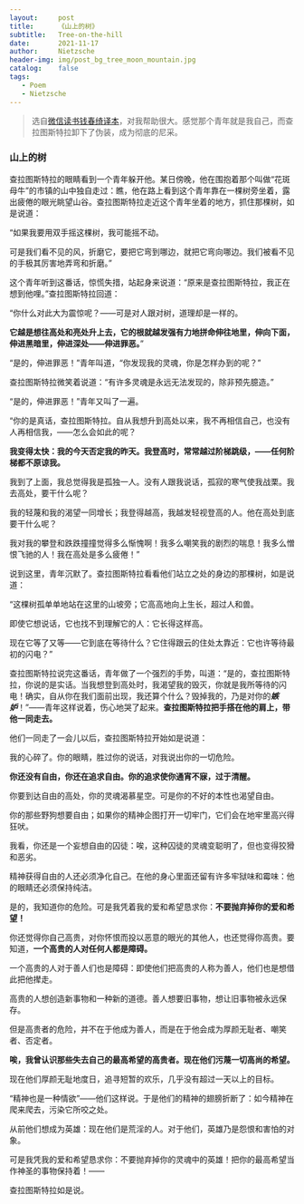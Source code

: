 ```yaml
---
layout:     post
title:      《山上的树》
subtitle:   Tree-on-the-hill
date:       2021-11-17
author:     Nietzsche
header-img: img/post_bg_tree_moon_mountain.jpg
catalog:    false
tags:
   - Poem
   - Nietzsche
---
```


> 选自[微信读书钱春绮译本](https://weread.qq.com/web/reader/d5632b5071a6840bd56401bkc51323901dc51ce410c121b)，对我帮助很大。感觉那个青年就是我自己，而查拉图斯特拉卸下了伪装，成为彻底的尼采。

### 山上的树

查拉图斯特拉的眼睛看到一个青年躲开他。某日傍晚，他在围抱着那个叫做“花斑母牛”的市镇的山中独自走过：瞧，他在路上看到这个青年靠在一棵树旁坐着，露出疲倦的眼光眺望山谷。查拉图斯特拉走近这个青年坐着的地方，抓住那棵树，如是说道：

“如果我要用双手摇这棵树，我可能摇不动。

可是我们看不见的风，折磨它，要把它弯到哪边，就把它弯向哪边。我们被看不见的手极其厉害地弄弯和折磨。”

这个青年听到这番话，惊慌失措，站起身来说道：“原来是查拉图斯特拉，我正在想到他哩。”查拉图斯特拉回道：

“你什么对此大为震惊呢？——可是对人跟对树，道理却是一样的。

**它越是想往高处和亮处升上去，它的根就越发强有力地拼命伸往地里，伸向下面，伸进黑暗里，伸进深处——伸进罪恶。**”

“是的，伸进罪恶！”青年叫道，“你发现我的灵魂，你是怎样办到的呢？”

查拉图斯特拉微笑着说道：“有许多灵魂是永远无法发现的，除非预先臆造。”

“是的，伸进罪恶！”青年又叫了一遍。

“你的是真话，查拉图斯特拉。自从我想升到高处以来，我不再相信自己，也没有人再相信我，——怎么会如此的呢？

**我变得太快：我的今天否定我的昨天。我登高时，常常越过阶梯跳级，——任何阶梯都不原谅我。**

我到了上面，我总觉得我是孤独一人。没有人跟我说话，孤寂的寒气使我战栗。我去高处，要干什么呢？

我的轻蔑和我的渴望一同增长；我登得越高，我越发轻视登高的人。他在高处到底要干什么呢？

我对我的攀登和跌跌撞撞觉得多么惭愧啊！我多么嘲笑我的剧烈的喘息！我多么憎恨飞驰的人！我在高处是多么疲倦！”

说到这里，青年沉默了。查拉图斯特拉看看他们站立之处的身边的那棵树，如是说道：

“这棵树孤单单地站在这里的山坡旁；它高高地向上生长，超过人和兽。

即使它想说话，它也找不到理解它的人：它长得这样高。

现在它等了又等——它到底在等待什么？它住得跟云的住处太靠近：它也许等待最初的闪电？”

查拉图斯特拉说完这番话，青年做了一个强烈的手势，叫道：“是的，查拉图斯特拉，你说的是实话。当我想登到高处时，我渴望我的毁灭，你就是我所等待的闪电！确实，自从你在我们面前出现，我还算个什么？毁掉我的，乃是对你的***嫉妒***！”——青年这样说着，伤心地哭了起来。**查拉图斯特拉把手搭在他的肩上，带他一同走去。**

他们一同走了一会儿以后，查拉图斯特拉开始如是说道：

我的心碎了。你的眼睛，胜过你的说话，对我说出你的一切危险。

**你还没有自由，你还在追求自由。你的追求使你通宵不寐，过于清醒。**

你要到达自由的高处，你的灵魂渴慕星空。可是你的不好的本性也渴望自由。

你的那些野狗想要自由；如果你的精神企图打开一切牢门，它们会在地牢里高兴得狂吠。

我看，你还是一个妄想自由的囚徒：唉，这种囚徒的灵魂变聪明了，但也变得狡猾和恶劣。

精神获得自由的人还必须净化自己。在他的身心里面还留有许多牢狱味和霉味：他的眼睛还必须保持纯洁。

是的，我知道你的危险。可是我凭着我的爱和希望恳求你：**不要抛弃掉你的爱和希望！**

你还觉得你自己高贵，对你怀恨而投以恶意的眼光的其他人，也还觉得你高贵。要知道，**一个高贵的人对任何人都是障碍。**

一个高贵的人对于善人们也是障碍：即使他们把高贵的人称为善人，他们也是想借此把他撵走。

高贵的人想创造新事物和一种新的道德。善人想要旧事物，想让旧事物被永远保存。

但是高贵者的危险，并不在于他成为善人，而是在于他会成为厚颜无耻者、嘲笑者、否定者。

**唉，我曾认识那些失去自己的最高希望的高贵者。现在他们污蔑一切高尚的希望。**

现在他们厚颜无耻地度日，追寻短暂的欢乐，几乎没有超过一天以上的目标。

“精神也是一种情欲”——他们这样说。于是他们的精神的翅膀折断了：如今精神在爬来爬去，污染它所咬之处。

从前他们想成为英雄：现在他们是荒淫的人。对于他们，英雄乃是怨恨和害怕的对象。

可是我凭我的爱和希望恳求你：不要抛弃掉你的灵魂中的英雄！把你的最高希望当作神圣的事物保持着！——



查拉图斯特拉如是说。
